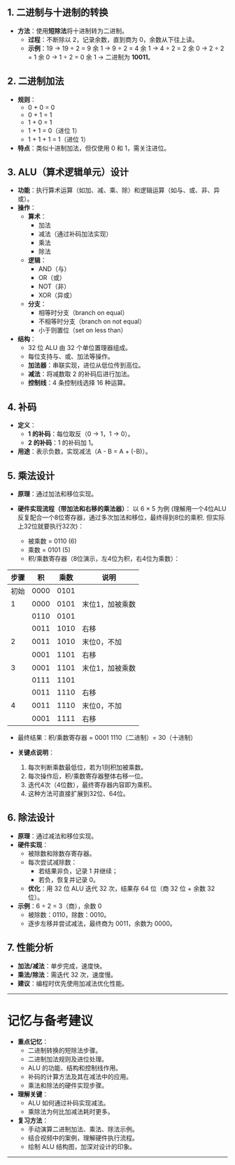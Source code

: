 ## 1. 二进制与十进制的转换
- **方法**：使用**短除法**将十进制转为二进制。
  - **过程**：不断除以 2，记录余数，直到商为 0，余数从下往上读。
  - **示例**：19 → 19 ÷ 2 = 9 余 1 → 9 ÷ 2 = 4 余 1 → 4 ÷ 2 = 2 余 0 → 2 ÷ 2 = 1 余 0 → 1 ÷ 2 = 0 余 1 → 二进制为 **10011**。

## 2. 二进制加法
- **规则**：
  - 0 + 0 = 0
  - 0 + 1 = 1
  - 1 + 0 = 1
  - 1 + 1 = 0（进位 1）
  - 1 + 1 + 1 = 1（进位 1）
- **特点**：类似十进制加法，但仅使用 0 和 1，需关注进位。

## 3. ALU（算术逻辑单元）设计
- **功能**：执行算术运算（如加、减、乘、除）和逻辑运算（如与、或、非、异或）。
- **操作**：
  - **算术**：
    - 加法
    - 减法（通过补码加法实现）
    - 乘法
    - 除法
  - **逻辑**：
    - AND（与）
    - OR（或）
    - NOT（非）
    - XOR（异或）
  - **分支**：
    - 相等时分支（branch on equal）
    - 不相等时分支（branch on not equal）
    - 小于则置位（set on less than）
- **结构**：
  - 32 位 ALU 由 32 个单位置理器组成。
  - 每位支持与、或、加法等操作。
  - **加法器**：串联实现，进位从低位传到高位。
  - **减法**：将减数取 2 的补码后进行加法。
  - **控制线**：4 条控制线选择 16 种运算。

## 4. 补码
- **定义**：
  - **1 的补码**：每位取反（0 → 1，1 → 0）。
  - **2 的补码**：1 的补码加 1。
- **用途**：表示负数，实现减法（A - B = A + (-B)）。

## 5. 乘法设计
- **原理**：通过加法和移位实现。

- **硬件实现流程（带加法和右移的乘法器）**：
  以 6 × 5 为例 (理解用一个4位ALU反复配合一个8位寄存器，通过多次加法和移位，最终得到8位的乘积. 但实际上32位就要执行32次)：
  - 被乘数 = 0110 (6)
  - 乘数 = 0101 (5)
  - 积/乘数寄存器（8位演示，左4位为积，右4位为乘数）：

| 步骤 | 积 | 乘数 | 说明           |
|------|----|------|----------------|
| 初始 |0000|0101  |                |
| 1    |0000|0101  | 末位1，加被乘数|
|      |0110|0101  |                |
|      |0011|1010  | 右移           |
| 2    |0011|1010  | 末位0，不加    |
|      |0001|1101  | 右移           |
| 3    |0001|1101  | 末位1，加被乘数|
|      |0111|1101  |                |
|      |0011|1110  | 右移           |
| 4    |0011|1110  | 末位0，不加    |
|      |0001|1111  | 右移           |

- 最终结果：积/乘数寄存器 = 0001 1110（二进制）= 30（十进制）

- **关键点说明**：
  1. 每次判断乘数最低位，若为1则积加被乘数。
  2. 每次操作后，积/乘数寄存器整体右移一位。
  3. 迭代4次（4位数），最终寄存器内容即为乘积。
  4. 这种方法可直接扩展到32位、64位。

## 6. 除法设计
- **原理**：通过减法和移位实现。
- **硬件实现**：
  - 被除数和除数存寄存器。
  - 每次尝试减除数：
    - 若结果非负，记录 1 并继续；
    - 若负，恢复并记录 0。
  - **优化**：用 32 位 ALU 迭代 32 次，结果存 64 位（商 32 位 + 余数 32 位）。
- **示例**：6 ÷ 2 = 3（商），余数 0
  - 被除数：0110，除数：0010。
  - 逐步左移并尝试减法，最终商为 0011，余数为 0000。

## 7. 性能分析
- **加法/减法**：单步完成，速度快。
- **乘法/除法**：需迭代 32 次，速度慢。
- **建议**：编程时优先使用加减法优化性能。

---

# 记忆与备考建议
- **重点记忆**：
  - 二进制转换的短除法步骤。
  - 二进制加法规则及进位处理。
  - ALU 的功能、结构和控制线作用。
  - 补码的计算方法及其在减法中的应用。
  - 乘法和除法的硬件实现步骤。
- **理解关键**：
  - ALU 如何通过补码实现减法。
  - 乘除法为何比加减法耗时更多。
- **复习方法**：
  - 手动演算二进制加法、乘法、除法示例。
  - 结合视频中的案例，理解硬件执行流程。
  - 绘制 ALU 结构图，加深对设计的印象。

---
